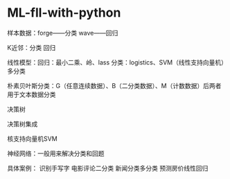 # ML-fll-with-python
样本数据：forge——分类  wave——回归

K近邻：分类  回归

线性模型：回归：最小二乘、岭、lass      分类：logistics、SVM（线性支持向量机）多分类

朴素贝叶斯分类：G（任意连续数据）、B（二分类数据）、M（计数数据）后两者用于文本数据分类

决策树

决策树集成

核支持向量机SVM

神经网络：一般用来解决分类和回题

具体案例：
识别手写字
电影评论二分类
新闻分类多分类
预测房价线性回归
